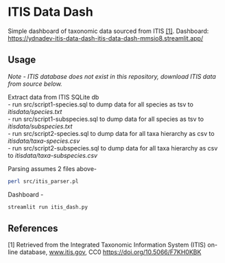 # ITIS Data Dash

Simple dashboard of taxonomic data sourced from ITIS [[1]](#1).
Dashboard: https://ydnadev-itis-data-dash-itis-data-dash-mmsio8.streamlit.app/

## Usage

*Note - ITIS database does not exist in this repository, download ITIS data from source below.* 

Extract data from ITIS SQLite db  
    - run src/script1-species.sql to dump data for all species as tsv to *itisdata/species.txt*  
    - run src/script1-subspecies.sql to dump data for all species as tsv to *itisdata/subspecies.txt*  
    - run src/script2-species.sql to dump data for all taxa hierarchy as csv to *itisdata/taxa-species.csv*  
    - run src/script2-subspecies.sql to dump data for all taxa hierarchy as csv to *itisdata/taxa-subspecies.csv*  

Parsing assumes 2 files above- 
```bash
perl src/itis_parser.pl 
```

Dashboard -
```bash
streamlit run itis_dash.py
```
## References
<a id="1">[1]</a> 
Retrieved from the Integrated Taxonomic Information System (ITIS) on-line database, www.itis.gov, CC0
https://doi.org/10.5066/F7KH0KBK
